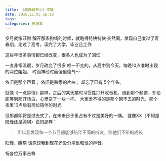 ```yaml
---
title: 《越晚越开心》停播
date: 2016.11.05 16:10
tags: 
categories: 日记本
---
```


岁月就像旺财
解开那条狗绳的时候，就跑得特快特快
突然间，发现自己度过了青春期，走过了高考，读完了大学，毕业且工作

这些年很多事情都已经改变，很多人也成为了回忆

一直非常温暖，岁月改变了很多
唯一不变的，从高中到今天，每晚10点准时出现的两位姐姐，
时而神经时而傻里傻气～

依旧是那个声音；
依旧是熟悉的片曲；
却忘了已有 5个年头。

就像《一点钟情》那样，之后的某天某时习惯性打开收音机，调到那个频道，却没能等到那开场白，心里空了一块一样。
大家舍不得的是那个回不去的时光，那个夜里10点后有两位陪伴的时光

但那都即将是过去式了，在未来日子里占有不过是美好的一隅。
就像XX（不知是陆瑾还是腾琪）说的那样：
> 所以我发现每一个节目都能够陪伴不同的听友，陪他们不断的成长

陆瑾、腾琪
请原谅我到现在还没分清谁和谁的声音。

祝各位万事吉祥
